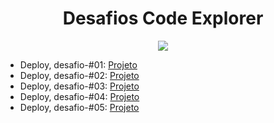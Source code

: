 <h1 align="center">
 Desafios Code Explorer
</h1>
<div align="center"><img src="https://i.pinimg.com/originals/98/41/27/9841275d5372f3d0036c584ad9c9f977.gif"/></div>

- Deploy, desafio-#01: <a href="https://desafio-1-brown.vercel.app/" target="_blank">Projeto</a>
- Deploy, desafio-#02: <a href="https://galeria-sandy.vercel.app/" target="_blank">Projeto</a>
- Deploy, desafio-#03: <a href="https://code-explorer-chi.vercel.app/" target="_blank">Projeto</a>
- Deploy, desafio-#04: <a href="https://code-explorer-2.vercel.app/" target="_blank">Projeto</a>
- Deploy, desafio-#05: <a href="https://code-explorer-2-arqz.vercel.app/" target="_blank">Projeto</a>

